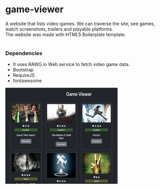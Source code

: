 # game-viewer
A website that lists video-games. We can traverse the site, see games, watch screenshots, trailers and playable platforms.<br />
The website was made with HTML5 Boilerplate template.<br /> <br /> 

### Dependencies  <br /> 
* It uses RAWG.io Web service to fetch video game data.<br /> 
* Bootstrap<br /> 
* RequireJS<br />
* fontawesome<br />

<img src="screenshot.png" width=350 height=300></img>
